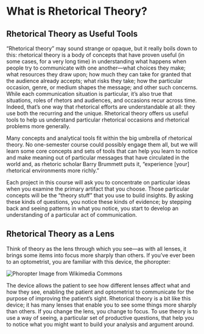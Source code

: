 # What is Rhetorical Theory?

## Rhetorical Theory as Useful Tools
“Rhetorical theory” may sound strange or opaque, but it really boils down to this: rhetorical theory is a body of concepts that have proven useful (in some cases, for a very long time) in understanding what happens when people try to communicate with one another—what choices they make; what resources they draw upon; how much they can take for granted that the audience already accepts; what risks they take; how the particular occasion, genre, or medium shapes the message; and other such concerns. While each communication situation is particular, it’s also true that situations, roles of rhetors and audiences, and occasions recur across time. Indeed, that’s one way that rhetorical efforts are understandable at all: they use both the recurring and the unique. Rhetorical theory offers us useful tools to help us understand particular rhetorical occasions and rhetorical problems more generally.

Many concepts and analytical tools fit within the big umbrella of rhetorical theory. No one-semester course could possibly engage them all, but we will learn some core concepts and sets of tools that can help you learn to notice and make meaning out of particular messages that have circulated in the world and, as rhetoric scholar Barry Brummett puts it, “experience [your] rhetorical environments more richly.”

Each project in this course will ask you to concentrate on particular ideas when you examine the primary artifact that you choose. Those particular concepts will be the “theory stuff” that you use to build insights. By asking these kinds of questions, you notice these kinds of evidence; by stepping back and seeing patterns in what you notice, you start to develop an understanding of a particular act of communication.

## Rhetorical Theory as a Lens
Think of theory as the lens through which you see—as with all lenses, it brings some items into focus more sharply than others. If you’ve ever been to an optometrist, you are familiar with this device, the phoropter:

![Phoropter Image from Wikimedia Commons](https://github.com/user-attachments/assets/ade63023-4ceb-48f2-b082-c9c63ce0273f)


The device allows the patient to see how different lenses affect what and how they see, enabling the patient and optometrist to communicate for the purpose of improving the patient’s sight. Rhetorical theory is a bit like this device; it has many lenses that enable you to see some things more sharply than others. If you change the lens, you change to focus. To use theory is to use a way of seeing, a particular set of productive questions, that help you to notice what you might want to build your analysis and argument around.
